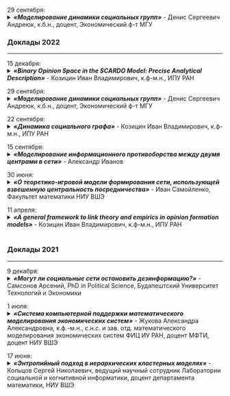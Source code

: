 <p></p>
29 сентября: <details>
  <summary> <b><i>«Моделирование динамики социальных групп»</i></b> - Денис Сергеевич Андреюк, к.б.н., доцент, Экономический ф-т МГУ</summary>
  
  > <br>
  > Доклад посвящен проблеме моделирования долгосрочной динамики социальных групп. Предложено рассматривать социальную группу как адаптивный информационный контур, характеристики которого на длинной шкале времени заданы отчасти генетическими предустановками участников группы, а отчасти множеством социальных институций - неформальных норм и традиций, и формальных законов и правил. На короткой временной шкале информационные характеристики социальной группы в значительной мере определяются структурой социальных связей, которая, в свою очередь, зависит от динамики мнений в группе.
  > Предложены параметры для моделирования генетической составляющей группового социального поведения, а также ряд инструментов для эмпирического анализа рамок, определяющих правила изменения социальных связей в краткосрочной динамике группы.
</details>


### Доклады 2022
***
<p></p>
15 декабря: <details>
  <summary> <b><i>«Binary Opinion Space in the SCARDO Model: Precise Analytical Description»</i></b> - Козицин Иван Владимирович, к.ф-м.н., ИПУ РАН</summary>
  
  > <br>
  > Доклад посвящен посвященным недавно принятой в журнал Advances in Systems Science and Applications (ASSA) работе: https://ijassa.ipu.ru/index.php/ijassa/article/view/1292. 
</details>

<p></p>
29 сентября: <details>
  <summary> <b><i>«Моделирование динамики социальных групп»</i></b> - Денис Сергеевич Андреюк, к.б.н., доцент, Экономический ф-т МГУ</summary>
  
  > <br>
  > Доклад посвящен проблеме моделирования долгосрочной динамики социальных групп. Предложено рассматривать социальную группу как адаптивный информационный контур, характеристики которого на длинной шкале времени заданы отчасти генетическими предустановками участников группы, а отчасти множеством социальных институций - неформальных норм и традиций, и формальных законов и правил. На короткой временной шкале информационные характеристики социальной группы в значительной мере определяются структурой социальных связей, которая, в свою очередь, зависит от динамики мнений в группе.
  > Предложены параметры для моделирования генетической составляющей группового социального поведения, а также ряд инструментов для эмпирического анализа рамок, определяющих правила изменения социальных связей в краткосрочной динамике группы.
</details>

<p></p>
22 сентября: <details>
  <summary> <b><i>«Динамика социального графа»</i></b> - Козицин Иван Владимирович, к.ф-м.н., ИПУ РАН</summary>
  
  > <br>
  > 
</details>

<p></p>
15 сентября: <details>
  <summary> <b><i>«Моделирование информационного противоборства между двумя центрами в сети»</i></b> - Александр Иванов</summary>
  
  > <br>
  > Доклад посвящен проблеме моделирования долгосрочной динамики социальных групп. Предложено рассматривать социальную группу как адаптивный информационный контур, характеристики которого на длинной шкале времени заданы отчасти генетическими предустановками участников группы, а отчасти множеством социальных институций - неформальных норм и традиций, и формальных законов и правил. На короткой временной шкале информационные характеристики социальной группы в значительной мере определяются структурой социальных связей, которая, в свою очередь, зависит от динамики мнений в группе.
Предложены параметры для моделирования генетической составляющей группового социального поведения, а также ряд инструментов для эмпирического анализа рамок, определяющих правила изменения социальных связей в краткосрочной динамике группы.
</details>

<p></p>
30 июня: <details>
  <summary> <b><i>«О теоретико-игровой модели формирования сети, использующей взвешенную центральность посредничества»</i></b> - Иван Самойленко, Факультет математики НИУ ВШЭ</summary>
  
  > <br>
  > С 1950-х годов активно исследуется вопрос того каким образом в реальных задачах возникают сетевые структуры В ходе изучения этой области было обнаружено, что сети, полученные из источников разной природы, обладают многими общими свойствами. Было предложено множество хороших вероятностных моделей, однако вероятностный подход не позволяет объяснить причину возникновения конкретных связей. В своей работе я рассмотрел теоретико-игровую модель, использующую взвешенную центральность посредничества (betweenness centrality). Модель позволяет не только получить более сильное ограничение на свойство малого мира (мы назовем это свойство "сверхмалый мир", также более известное как "правило 6 рукопожатий"), но и предположить стратегические причины, по которым образуются конкретные связи, а также причины, по которым правило 6 рукопожатий реализуется в социальных сетях.
</details>

<p></p>
11 апреля: <details>
  <summary> <b><i>«A general framework to link theory and empirics in opinion formation models»</i></b> - Козицин Иван Владимирович, к.ф-м.н., ИПУ РАН</summary>
  
  > <br>
  > Доклад по мотивам моей недавно вышедшей статьи https://www.nature.com/articles/s41598-022-09468-3
</details>

<br>

### Доклады 2021
***
<p></p>
9 декабря: <details>
  <summary> <b><i>«Могут ли социальные сети остановить дезинформацию?»</i></b> - Самсонов Арсений, PhD in Political Science, Будапештский Университет Технологий и Экономики</summary>
  
  > <br>
> Предлагается теоретико-игровая модель, в которой политик и избиратели выбирают, какой соцсетью пользоваться. Соцсети могут заставить политика посылать достоверный сигнал. В равновесии избиратели с большей вероятностью делают наилучший выбор, если одна из соцсетей для них предпочтетельнее другой. Модель описывает факт-чекинг в западных демократиях и применима к регулированию онлайн-платформ. В частности, она показывает, что разделение платформ может привести к снижению уровня факт-чекинга.
</details>

<p></p>
1 июля: <details>
  <summary> <b><i>«Система компьютерной поддержки математического моделирования экономических систем»</i></b> - Жукова Александра Александровна, к.ф.-м.н., с.н.с. и зав. отд. математического моделирования экономических систем ФИЦ ИУ РАН, доцент МФТИ, доцент НИУ ВШЭ</summary>
  
  > <br>
> В данном докладе будет рассказано об опыте использования систем и технологий поддержки моделирования и принятия решений, которые мы активно применяем в нашем отделе математического моделирования экономических систем ФИЦ ИУ РАН: работы по построению моделей общего равновесия, имитационные модели, параллельные вычисления, описания множества достижимости и Парето-оптимальных состояний, анализа спроса на товары на основе торговой статистики. Коллектив отдела ФИЦ ИУ РАН имеет уникальный многолетний опыт разработки прикладных динамических моделей равновесия. Для эффективной реализации этих моделей была создана система интеллектуальной поддержки математического моделирования экономики ЭКОМОД, включающая возможности проверки корректности модели и соблюдения балансов. Система способна автоматизировать аналитическое исследование моделей, основанных на оптимальном управлении. В настоящий момент мы работаем над расширением функций системы и переводом ее с Maple на бесплатные системы Xcas и SymPy. Также, возникла задача моделирования сложной структуры взаимодействия экономических агентов в экономике, межотраслевых связей и случайных процессов транзакций. Также, планируется рассказать о других разработках отдела.
</details>

<p></p>
17 июня: <details>
  <summary> <b><i>«Энтропийный подход в иерархических кластерных моделях»</i></b> - Кольцов Сергей Николаевич, ведущий научный сотрудник Лаборатории социальной и когнитивной информатики, доцент департамента математики, НИУ ВШЭ</summary>
  
  > <br>
> В докладе будут рассмотрены возможности расширения энтропийного подхода на иерархические модели кластеризации данных. В первой части доклада будет рассмотрена возможность иерархической кластеризации пользовательских данных в ВК на основе энтропии Реньи. Во второй части, будет приведены результаты расширения энтропийного подхода иерархические тематические модели. В рамках данного доклада будут приведены результаты экспериментов по следующим моделям: 1. hierarchical latent Dirichlet allocation model (hLDA), 2. hierarchical Pachinko allocation model (hPAM). 3. hierarchical additive regularization of topic models (hARTM), и по 4 датасетам, два из которых имеют плоскую разметку, и 2 датасета имеют двухуровневую тематическую разметку. На основе экспериментов будет показано, как можно производить настройку иерархических тематических моделей при помощи поиска минимума энтропии Реньи. Кроме того, в докладе будет показан эффект препроцессинга (процедура удаления стоп слов) в терминах энтропии Реньи.
> Все python коды и датасеты доступны на сайте Github:
> https://github.com/hse-scila/hierarchical-models
</details>
